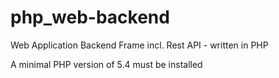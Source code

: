 # php_web-backend
Web Application Backend Frame incl. Rest API - written in PHP


A minimal PHP version of 5.4 must be installed
